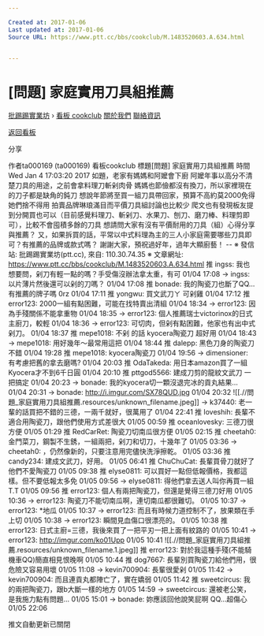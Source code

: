 ```yaml
---

Created at: 2017-01-06
Last updated at: 2017-01-06
Source URL: https://www.ptt.cc/bbs/cookclub/M.1483520603.A.634.html


---
```


# [問題] 家庭實用刀具組推薦


[批踢踢實業坊](https://www.ptt.cc/) › [看板 cookclub](https://www.ptt.cc/bbs/cookclub/index.html) [關於我們](https://www.ptt.cc/about.html) [聯絡資訊](https://www.ptt.cc/contact.html)

[返回看板](https://www.ptt.cc/bbs/cookclub/index.html)

分享

作者ta000169 (ta000169)
看板cookclub
標題\[問題\] 家庭實用刀具組推薦
時間Wed Jan 4 17:03:20 2017
如題，老家有媽媽和阿嬤會下廚 阿嬤年事以高分不清楚刀具的用途，之前會拿料理刀斬剁肉骨 媽媽也節儉都沒有換刀，所以家裡現在的刀子都是缺角的鈍刀 想說年節將至買一組刀具帶回家，預算不高約莫2000免得她們捨不得用 拍賣品牌琳琅滿目而平價刀具組討論也比較少 爬文也有發現板友提到分開買也可以（目前感覺料理刀、斬剁刀、水果刀、刨刀、磨刀棒、料理剪即可），比較不會囤積多餘的刀具 想請問大家有沒有平價耐用的刀具（組）心得分享與推薦？ 又，如果拆買的話，平常以中式料理為主的三人小家庭需要哪些刀具即可？有推薦的品牌或款式嗎？ 謝謝大家，預祝過好年，過年大顯廚藝！ -- ※ 發信站: 批踢踢實業坊(ptt.cc), 來自: 110.30.74.35 ※ 文章網址: <https://www.ptt.cc/bbs/cookclub/M.1483520603.A.634.html>
推 ingss: 我也想要問，剁刀有輕一點的嗎？手受傷沒辦法拿太重，有可 01/04 17:08
→ ingss: 以片薄片然後還可以剁的刀嗎？ 01/04 17:08
推 bonade: 我的陶瓷刀也斷了QQ...有推薦的牌子嗎 0rz 01/04 17:11
推 yongwu: 買文武刀ㄚ 可剁雞 01/04 17:12
推 error123: 2000一組有點困難，可能在找特賣出清組 01/04 18:34
→ error123: 因為手殘關係不能拿重物 01/04 18:35
→ error123: 個人推薦瑞士victorinox的日式主廚刀，較輕 01/04 18:36
→ error123: 可切肉，但剁有點困難，他家也有出中式剁刀。 01/04 18:37
推 mepe1018: 不剁 的話 kyocera陶瓷刀 超好用 01/04 18:43
→ mepe1018: 用好幾年～最常用這把 01/04 18:44
推 dalepp: 黑色刀身的陶瓷刀不錯 01/04 19:28
推 mepe1018: kyocera陶瓷刀 01/04 19:56
→ dimensioner: 有考慮把舊的拿去磨嗎? 01/04 20:03
推 OdaTakeda: 用日本amazon買了一組Kyocera才不到6千日圓 01/04 20:10
推 pttgod5566: 建成刀剪的龍紋文武刀 一把搞定 01/04 20:23
→ bonade: 我的kyocera切一顆沒退完冰的貢丸結果… 01/04 20:31
→ bonade: <http://i.imgur.com/SX78QUD.jpg> 01/04 20:32
![[.//問題_家庭實用刀具組推薦.resources/unknown_filename.jpeg]]
→ k37440: 老一輩的話買把不錯的三德，一兩千就好，很萬用了 01/04 22:41
推 loveshih: 長輩不適合用陶瓷刀，跟他們使用方式差很大 01/05 00:59
推 oceanlovesky: 三德刀很方便 01/05 01:29
推 RedCarRet: 陶瓷刀切南瓜很方便 01/05 02:15
推 cheetah0: 金門菜刀，鋼製不生銹，一組兩把，剁刀和切刀，十幾年了 01/05 03:36
→ cheetah0: ，仍然像新的，只要注意用完儘快洗淨擦乾。 01/05 03:36
推 candy234: 建成文武刀，好用。 01/05 06:41
推 ChuChuCat: 長輩買骨刀就好了 他們不愛陶瓷刀 01/05 09:38
推 elyse0811: 可以買好一點但低報價格，我都這樣。但不要低報太多免 01/05 09:56
→ elyse0811: 得他們拿去送人叫你再買一組T.T 01/05 09:56
推 error123: 個人有兩把陶瓷刀，但還是覺得三德刀好用 01/05 10:36
→ error123: 陶瓷刀不能切南瓜啊，連切南瓜都很難切。 01/05 10:37
→ error123: \*地瓜 01/05 10:37
→ error123: 而且有時候力道控制不了，放果類在手上切 01/05 10:38
→ error123: 瞬間見血傷口很漂亮的。 01/05 10:38
推 error123: 日式主廚=三德，我後來買了一把平刃一把上面有紋路的 01/05 10:41
→ error123: <http://imgur.com/ko01Upp> 01/05 10:41
![[.//問題_家庭實用刀具組推薦.resources/unknown_filename.1.jpeg]]
推 error123: 對於我這種手殘(不能騎機車QQ)簡直相見恨晚啊 01/05 10:44
推 dog7667: 長輩別買陶瓷刀給他們用，很危險又容易用壞 01/05 11:08
→ kevin700904: 長輩很愛剁 01/05 11:42
→ kevin700904: 而且連貢丸都陣亡了，實在嬌弱 01/05 11:42
推 sweetcircus: 我的兩把陶瓷刀，跟b大斷一樣的地方 01/05 14:59
→ sweetcircus: 還被老公笑，是我施力點有問題... 01/05 15:01
→ bonade: 妳應該回他說笑屁啊 QQ…超傷心 01/05 22:06

推文自動更新已關閉

